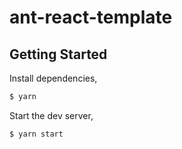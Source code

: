 # ant-react-template


## Getting Started

Install dependencies,

```bash
$ yarn
```

Start the dev server,

```bash
$ yarn start
```
